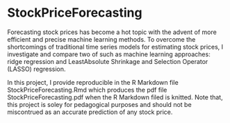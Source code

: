 # StockPriceForecasting
 Forecasting stock prices has become a hot topic with the advent of more efficient and precise machine learning methods. To overcome the shortcomings of traditional time series models for estimating stock prices, I investigate and compare two of such as machine learning approaches: ridge regression and LeastAbsolute Shrinkage and Selection Operator (LASSO) regression.
 
 In this project, I provide reproducible in the R Markdown file StockPriceForecasting.Rmd which produces the pdf file StockPriceForecasting.pdf when the R Markdown filed is knitted. Note that, this project is soley for pedagogical purposes and should not be miscontrued as an accurate prediction of any stock price.
